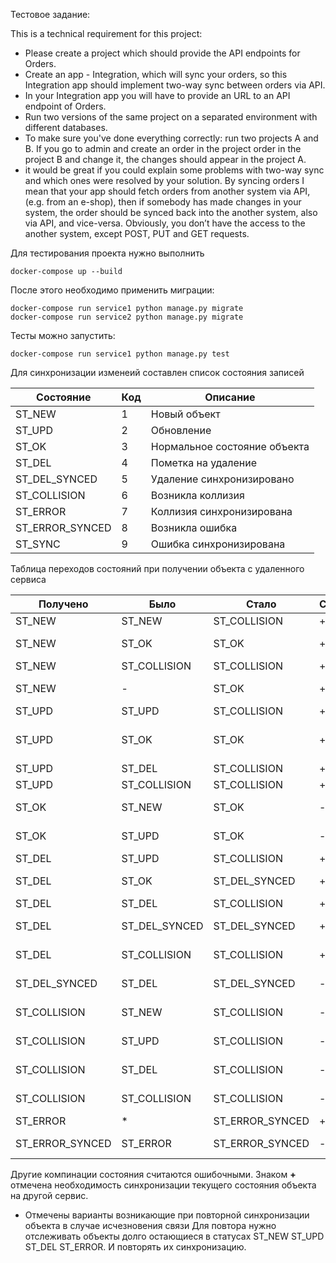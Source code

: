 Тестовое задание:

This is a technical requirement for this project:
* Please create a project which should provide the API endpoints for Orders.
* Create an app - Integration, which will sync your orders, so this Integration app should implement two-way sync between orders via API.
* In your Integration app you will have to provide an URL to an API endpoint of Orders.
* Run two versions of the same project on a separated environment with different databases.
* To make sure you've done everything correctly: run two projects A and B. If you go to admin and create an order in the project order in the project B and change it, the changes should appear in the project A.
* it would be great if you could explain some problems with two-way sync and which ones were resolved by your solution.
 By syncing orders I mean that your app should fetch orders from another system via API, (e.g. from an e-shop), then if somebody has made changes in your system, the order should be synced back into the another system, also via API, and vice-versa. Obviously, you don’t have the access to the another system, except POST, PUT and GET requests.

Для тестирования проекта нужно выполнить
``` shell
docker-compose up --build
```
После этого необходимо применить миграции:
``` shell
docker-compose run service1 python manage.py migrate
docker-compose run service2 python manage.py migrate
```

Тесты можно запустить:
``` shell
docker-compose run service1 python manage.py test
```

Для синхронизации изменеий составлен список состояния записей

Состояние | Код | Описание
--- | --- | ---
ST_NEW | 1 | Новый объект
ST_UPD | 2 | Обновление
ST_OK | 3 | Нормальное состояние объекта
ST_DEL | 4 | Пометка на удаление
ST_DEL_SYNCED | 5 | Удаление синхронизировано
ST_COLLISION | 6 | Возникла коллизия
ST_ERROR | 7 | Коллизия синхронизирована
ST_ERROR_SYNCED | 8 | Возникла ошибка
ST_SYNC | 9 | Ошибка синхронизирована

Таблица переходов состояний при получении объекта с удаленного сервиса

Получено | Было | Стало | Синхронизация | Комментарий | Примечание
--- | --- | ---| --- | --- | ---
ST_NEW | ST_NEW | ST_COLLISION | + | Коллизия uuid |
ST_NEW | ST_OK | ST_OK | + | Синхронизация повтор | *
ST_NEW | ST_COLLISION | ST_COLLISION | + | Коллизия повтор | *
ST_NEW | - | ST_OK | + | Пришел новый объект |
ST_UPD | ST_UPD | ST_COLLISION | + | Коллизия up/up |
ST_UPD | ST_OK | ST_OK | + | Пришел измененный объект |
ST_UPD | ST_DEL | ST_COLLISION | + | Коллизия up/del |
ST_UPD | ST_COLLISION | ST_COLLISION | + | Коллизия повтор | *
ST_OK | ST_NEW | ST_OK | - | Создание синхронизировано |
ST_OK | ST_UPD | ST_OK | - | Обновление синхронизировано |
ST_DEL | ST_UPD | ST_COLLISION | + | Коллизия del/up |
ST_DEL | ST_OK | ST_DEL_SYNCED | + | Пришел удаленный объект |
ST_DEL | ST_DEL | ST_COLLISION | + | Коллизия del/del |
ST_DEL | ST_DEL_SYNCED | ST_DEL_SYNCED | + | Синхронизация повтор | *
ST_DEL | ST_COLLISION | ST_COLLISION | + | Синхронизация повтор | *
ST_DEL_SYNCED | ST_DEL | ST_DEL_SYNCED | - | Удаление синхронизировано |
ST_COLLISION | ST_NEW | ST_COLLISION | - | Коллизия синхронихирована |
ST_COLLISION | ST_UPD | ST_COLLISION | - | Коллизия синхронихирована |
ST_COLLISION | ST_DEL | ST_COLLISION | - | Коллизия синхронихирована |
ST_COLLISION | ST_COLLISION | ST_COLLISION | - | Синхронизация повтор | *
ST_ERROR | * | ST_ERROR_SYNCED | + | Ошибка пришла |
ST_ERROR_SYNCED | ST_ERROR | ST_ERROR_SYNCED | - | Ошибка синхронизирована |

Другие компинации состояния считаются ошибочными.
Знаком **+** отмечена необходимость синхронизации текущего состояния объекта на другой сервис.
* Отмечены варианты возникающие при повторной синхронизации объекта в случае исчезновения связи
Для повтора нужно отслеживать объекты долго остающиеся в статусах ST_NEW ST_UPD ST_DEL ST_ERROR.
И повторять их синхронизацию.